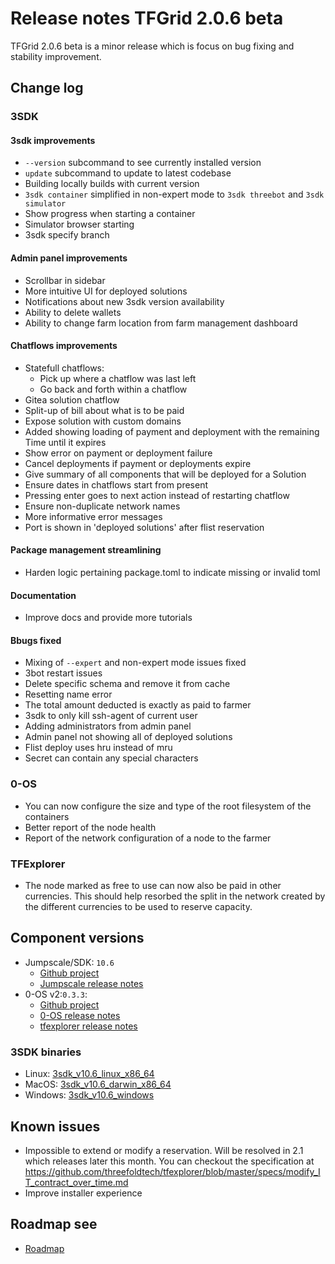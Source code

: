 # Release notes TFGrid 2.0.6 beta

TFGrid 2.0.6 beta is a minor release which is focus on bug fixing and stability improvement.

## Change log

### 3SDK

#### 3sdk improvements

- `--version` subcommand to see currently installed version
- `update` subcommand to update to latest codebase
- Building locally builds with current version
- `3sdk container` simplified in non-expert mode to `3sdk threebot` and `3sdk simulator`
- Show progress when starting a container
- Simulator browser starting
- 3sdk specify branch

#### Admin panel improvements

- Scrollbar in sidebar
- More intuitive UI for deployed solutions
- Notifications about new 3sdk version availability
- Ability to delete wallets
- Ability to change farm location from farm management dashboard

#### Chatflows improvements

- Statefull chatflows:
  - Pick up where a chatflow was last left
  - Go back and forth within a chatflow
- Gitea solution chatflow
- Split-up of bill about what is to be paid
- Expose solution with custom domains
- Added showing loading of payment and deployment with the remaining Time until it expires
- Show error on payment or deployment failure
- Cancel deployments if payment or deployments expire
- Give summary of all components that will be deployed for a Solution
- Ensure dates in chatflows start from present
- Pressing enter goes to next action instead of restarting chatflow
- Ensure non-duplicate network names
- More informative error messages
- Port is shown in 'deployed solutions' after flist reservation

#### Package management streamlining

- Harden logic pertaining package.toml to indicate missing or invalid toml

#### Documentation

- Improve docs and provide more tutorials

#### Bbugs fixed

- Mixing of `--expert` and non-expert mode issues fixed
- 3bot restart issues
- Delete specific schema and remove it from cache
- Resetting name error
- The total amount deducted is exactly as  paid to  farmer
- 3sdk to only kill ssh-agent of current user
- Adding administrators from admin panel
- Admin panel not showing all of deployed solutions
- Flist deploy uses hru instead of mru
- Secret can contain any special characters

### 0-OS

- You can now configure the size and type of the root filesystem of the containers
- Better report of the node health
- Report of the network configuration of a node to the farmer

### TFExplorer

- The node marked as free to use can now also be paid in other currencies. This should help resorbed the split in the network created by the different currencies to be used to reserve capacity.

## Component versions

- Jumpscale/SDK: `10.6`
  - [Github project](https://github.com/orgs/threefoldtech/projects/88)
  - [Jumpscale release notes](https://github.com/threefoldtech/jumpscaleX_core/releases/tag/v10.6)
- 0-OS v2:`0.3.3`:
  - [Github project](https://github.com/orgs/threefoldtech/projects/89)
  - [0-OS release notes](https://github.com/threefoldtech/zos/releases/tag/v0.3.3)
  - [tfexplorer release notes](https://github.com/threefoldtech/tfexplorer/releases/tag/v0.3.1)

### 3SDK binaries

- Linux: [3sdk_v10.6_linux_x86_64](https://github.com/threefoldtech/jumpscaleX_core/releases/download/v10.6/3sdk_v10.6_linux_x86_64)
- MacOS: [3sdk_v10.6_darwin_x86_64](https://github.com/threefoldtech/jumpscaleX_core/releases/download/v10.6/3sdk_v10.6_darwin_x86_64)
- Windows: [3sdk_v10.6_windows](https://github.com/threefoldtech/jumpscaleX_core/releases/download/v10.6/3sdk_v10.6_windows.exe)

## Known issues

- Impossible to extend or modify a reservation. Will be resolved in 2.1 which releases later this month. You can checkout the specification at https://github.com/threefoldtech/tfexplorer/blob/master/specs/modify_IT_contract_over_time.md
- Improve installer experience

## Roadmap see

- [Roadmap](info:roadmap.md)

